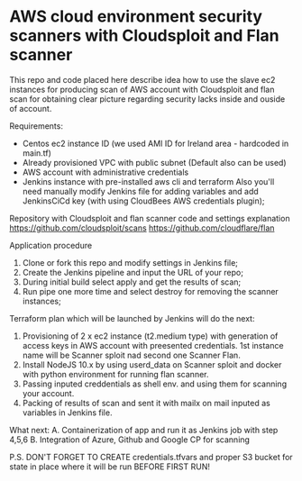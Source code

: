 # AWS cloud environment security scanners with Cloudsploit and Flan scanner

This repo and code placed here describe idea how to use the slave ec2 instances for producing scan of AWS account with Cloudsploit and flan scan for obtaining clear picture regarding security lacks inside and ouside of account. 

Requirements:
- Centos ec2 instance ID (we used AMI ID for Ireland area - hardcoded in main.tf)
- Already provisioned VPC with public subnet (Default also can be used)
- AWS account with administrative credentials
- Jenkins instance with pre-installed aws cli and terraform
Also you'll need manually modify Jenkins file for adding variables and add JenkinsCiCd key (with using CloudBees AWS credentials plugin);

Repository with Cloudsploit and flan scanner code and settings explanation
https://github.com/cloudsploit/scans
https://github.com/cloudflare/flan

Application procedure

1. Clone or fork this repo and modify settings in Jenkins file;
2. Create the Jenkins pipeline and input the URL of your repo;
3. During initial build select apply and get the results of scan;
4. Run pipe one more time and select destroy for removing the scanner instances;

Terraform plan which will be launched by Jenkins will do the next:
1. Provisioning of 2 x ec2 instance (t2.medium type) with generation of access keys in AWS account with preesented credentials. 1st instance name will be Scanner sploit nad second one Scanner Flan.
2. Install NodeJS 10.x by using userd_data on Scanner sploit and docker with python environment for running flan scanner.
3. Passing inputed creddentials as shell env. and using them for scanning your account.
4. Packing of results of scan and sent it with mailx on mail inputed as variables in Jenkins file.

What next:
A. Containerization of app and run it as Jenkins job with step 4,5,6
B. Integration of Azure, Github and Google CP for scanning

P.S. DON'T FORGET TO CREATE credentials.tfvars and proper S3 bucket for state in place where it will be run BEFORE FIRST RUN!
